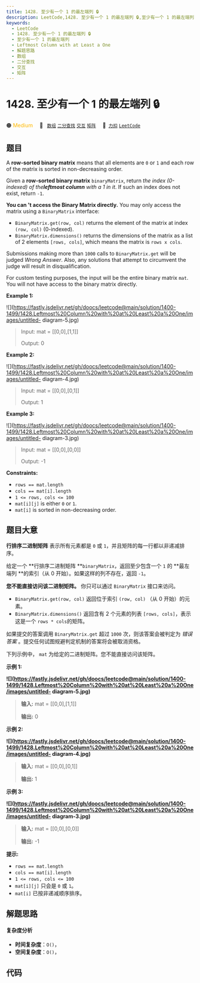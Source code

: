 ```yaml
---
title: 1428. 至少有一个 1 的最左端列 🔒
description: LeetCode,1428. 至少有一个 1 的最左端列 🔒,至少有一个 1 的最左端列,Leftmost Column with at Least a One,解题思路,数组,二分查找,交互,矩阵
keywords:
  - LeetCode
  - 1428. 至少有一个 1 的最左端列 🔒
  - 至少有一个 1 的最左端列
  - Leftmost Column with at Least a One
  - 解题思路
  - 数组
  - 二分查找
  - 交互
  - 矩阵
---
```


# 1428. 至少有一个 1 的最左端列 🔒

🟠 <font color=#ffb800>Medium</font>&emsp; 🔖&ensp; [`数组`](/tag/array.md) [`二分查找`](/tag/binary-search.md) [`交互`](/tag/interactive.md) [`矩阵`](/tag/matrix.md)&emsp; 🔗&ensp;[`力扣`](https://leetcode.cn/problems/leftmost-column-with-at-least-a-one) [`LeetCode`](https://leetcode.com/problems/leftmost-column-with-at-least-a-one)

## 题目

A **row-sorted binary matrix** means that all elements are `0` or `1` and each
row of the matrix is sorted in non-decreasing order.

Given a **row-sorted binary matrix** `binaryMatrix`, return _the index
(0-indexed) of the**leftmost column** with a 1 in it_. If such an index does
not exist, return `-1`.

**You can 't access the Binary Matrix directly.** You may only access the
matrix using a `BinaryMatrix` interface:

  * `BinaryMatrix.get(row, col)` returns the element of the matrix at index `(row, col)` (0-indexed).
  * `BinaryMatrix.dimensions()` returns the dimensions of the matrix as a list of 2 elements `[rows, cols]`, which means the matrix is `rows x cols`.

Submissions making more than `1000` calls to `BinaryMatrix.get` will be judged
_Wrong Answer_. Also, any solutions that attempt to circumvent the judge will
result in disqualification.

For custom testing purposes, the input will be the entire binary matrix `mat`.
You will not have access to the binary matrix directly.



**Example 1:**

![](https://fastly.jsdelivr.net/gh/doocs/leetcode@main/solution/1400-1499/1428.Leftmost%20Column%20with%20at%20Least%20a%20One/images/untitled-
diagram-5.jpg)

> Input: mat = [[0,0],[1,1]]
> 
> Output: 0

**Example 2:**

![](https://fastly.jsdelivr.net/gh/doocs/leetcode@main/solution/1400-1499/1428.Leftmost%20Column%20with%20at%20Least%20a%20One/images/untitled-
diagram-4.jpg)

> Input: mat = [[0,0],[0,1]]
> 
> Output: 1

**Example 3:**

![](https://fastly.jsdelivr.net/gh/doocs/leetcode@main/solution/1400-1499/1428.Leftmost%20Column%20with%20at%20Least%20a%20One/images/untitled-
diagram-3.jpg)

> Input: mat = [[0,0],[0,0]]
> 
> Output: -1

**Constraints:**

  * `rows == mat.length`
  * `cols == mat[i].length`
  * `1 <= rows, cols <= 100`
  * `mat[i][j]` is either `0` or `1`.
  * `mat[i]` is sorted in non-decreasing order.


## 题目大意

**行排序二进制矩阵**  表示所有元素都是 `0` 或 `1`，并且矩阵的每一行都以非递减排序。

给定一个 **行排序二进制矩阵  **`binaryMatrix`，返回至少包含一个 `1` 的 **最左端列  **的索引（从 0
开始）。如果这样的列不存在，返回 `-1`。

**您不能直接访问该二进制矩阵。** 你只可以通过 `BinaryMatrix` 接口来访问。

  * `BinaryMatrix.get(row, col)` 返回位于索引 `(row, col)` （从 0 开始）的元素。
  * `BinaryMatrix.dimensions()` 返回含有 2 个元素的列表 `[rows, cols]`，表示这是一个 `rows * cols`的矩阵。

如果提交的答案调用 `BinaryMatrix.get` 超过 `1000` 次，则该答案会被判定为 _错误答案_
。提交任何试图规避判定机制的答案将会被取消资格。

下列示例中， `mat` 为给定的二进制矩阵。您不能直接访问该矩阵。



**示例 1:**

**![](https://fastly.jsdelivr.net/gh/doocs/leetcode@main/solution/1400-1499/1428.Leftmost%20Column%20with%20at%20Least%20a%20One/images/untitled-
diagram-5.jpg)**

> 
> 
> 
> 
> 
> **输入:** mat = [[0,0],[1,1]]
> 
> **输出:** 0
> 
> 

**示例 2:**

**![](https://fastly.jsdelivr.net/gh/doocs/leetcode@main/solution/1400-1499/1428.Leftmost%20Column%20with%20at%20Least%20a%20One/images/untitled-
diagram-4.jpg)**

> 
> 
> 
> 
> 
> **输入:** mat = [[0,0],[0,1]]
> 
> **输出:** 1
> 
> 

**示例 3:**

**![](https://fastly.jsdelivr.net/gh/doocs/leetcode@main/solution/1400-1499/1428.Leftmost%20Column%20with%20at%20Least%20a%20One/images/untitled-
diagram-3.jpg)**

> 
> 
> 
> 
> 
> **输入:** mat = [[0,0],[0,0]]
> 
> **输出:** -1
> 
> 



**提示:**

  * `rows == mat.length`
  * `cols == mat[i].length`
  * `1 <= rows, cols <= 100`
  * `mat[i][j]` 只会是 `0` 或 `1`。
  * `mat[i]` 已按非递减顺序排序。


## 解题思路

#### 复杂度分析

- **时间复杂度**：`O()`，
- **空间复杂度**：`O()`，

## 代码

```javascript

```